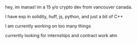 hey, im manas! im a 15 y/o crypto dev from vancouver canada.

I have exp in solidity, huff, js, python, and just a bit of C++

I am currently working on too many things

currently looking for internships and contract work atm
<!---
baggri/baggri is a ✨ special ✨ repository because its `README.md` (this file) appears on your GitHub profile.
You can click the Preview link to take a look at your changes.
--->
